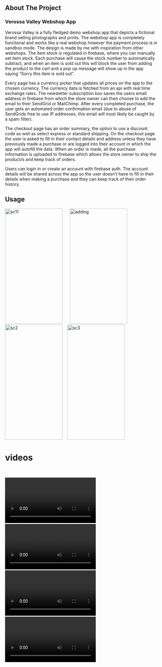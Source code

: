## About The Project




### Verossa Valley Webshop App

Verossa Valley is a fully fledged demo webshop app that depicts a fictional brand selling photographs and prints. The webshop app is completely functional and works like a real webshop however the payment process is in sandbox mode. The design is made by me with inspiration from other webshops. The item stock is regulated in firebase, where you can manually set item stock. Each purchase will cause the stock number to automatically subtract, and when an item is sold out this will block the user from adding the product to the cart and a pop up message will show up in the app saying “Sorry this item is sold out”.

Every page has a currency picker that updates all prices on the app to the chosen currency. The currency data is fetched from an api with real time exchange rates. The newsletter subscription box saves the users email address in firebase from which the store owner can then choose to add the email to their SendGrid or MailChimp. After every completed purchase, the user gets an automated order confirmation email (due to abuse of SendGrids free to use IP addresses, this email will most likely be caught by a spam filter).

The checkout page has an order summary, the option to use a discount code as well as select express or standard shipping. On the checkout page the user is asked to fill in their contact details and address unless they have previously made a purchase or are logged into their account in which the app will autofill the data. When an order is made, all the purchase information is uploaded to firebase which allows the store owner to ship the product/s and keep track of orders.

Users can login in or create an account with firebase auth. The account details will be shared across the app so the user doesn’t have to fill in their details when making a purchase and they can keep track of their order history.

## Usage
<img width="190" height="380" alt="sc11" src="https://user-images.githubusercontent.com/73681740/110415914-e5225d00-80e6-11eb-9854-1273eb5d2a9e.png"> &nbsp;&nbsp;&nbsp;&nbsp; <img width="190" height="380" alt="adding" src="https://user-images.githubusercontent.com/73681740/110416016-169b2880-80e7-11eb-9590-af7d783e2e0e.png"> &nbsp;&nbsp;&nbsp;&nbsp;<img width="190" height="380" alt="sc2" src="https://user-images.githubusercontent.com/73681740/110416765-62020680-80e8-11eb-8513-0ca002f6365b.png">&nbsp;&nbsp;&nbsp;&nbsp;<img width="190" height="380" alt="sc3" src="https://user-images.githubusercontent.com/73681740/110416899-9c6ba380-80e8-11eb-85e1-65200d8d655c.png">





# videos
&nbsp;&nbsp;&nbsp;&nbsp;

![Currency Picker](https://user-images.githubusercontent.com/73681740/110407766-8f46b880-80d8-11eb-93c2-7ae121ce2dfb.mp4) &nbsp;&nbsp;&nbsp;&nbsp; ![Adding An Item](https://user-images.githubusercontent.com/73681740/110416209-624dd200-80e7-11eb-8802-0ddbf94816fc.mp4) &nbsp;&nbsp;&nbsp;&nbsp; ![Check Out](https://user-images.githubusercontent.com/73681740/110416412-cc667700-80e7-11eb-8702-96b347592378.mp4) &nbsp;&nbsp;&nbsp;&nbsp;![Adding Discount](https://user-images.githubusercontent.com/73681740/110416669-354def00-80e8-11eb-86ca-1cbd2f4636c0.mp4)





